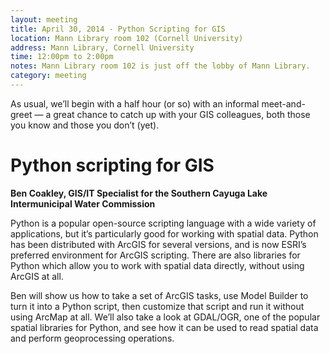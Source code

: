 ```yaml
---
layout: meeting
title: April 30, 2014 - Python Scripting for GIS
location: Mann Library room 102 (Cornell University)
address: Mann Library, Cornell University
time: 12:00pm to 2:00pm
notes: Mann Library room 102 is just off the lobby of Mann Library.
category: meeting
---
```


As usual, we’ll begin with a half hour (or so) with an informal meet-and-greet — a great chance to catch up with your GIS colleagues, both those you know and those you don’t (yet).

# Python scripting for GIS

**Ben Coakley, GIS/IT Specialist for the Southern Cayuga Lake Intermunicipal Water Commission**

Python is a popular open-source scripting language with a wide variety of applications, but it’s particularly good for working with spatial data. Python has been distributed with ArcGIS for several versions, and is now ESRI’s preferred environment for ArcGIS scripting. There are also libraries for Python which allow you to work with spatial data directly, without using ArcGIS at all.

Ben will show us how to take a set of ArcGIS tasks, use Model Builder to turn it into a Python script, then customize that script and run it without using ArcMap at all. We’ll also take a look at GDAL/OGR, one of the popular spatial libraries for Python, and see how it can be used to read spatial data and perform geoprocessing operations.

